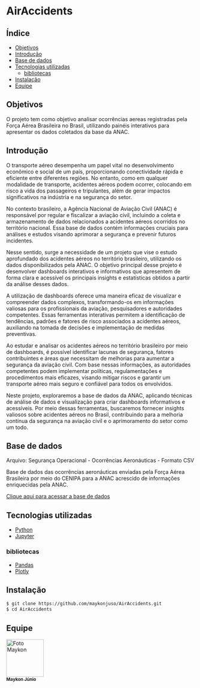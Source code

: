 <h1>AirAccidents</h1>

<h2>Índice</h2>

- [Objetivos](#objetivos)
- [Introdução](#introdução)
- [Base de dados](#base-de-dados)
- [Tecnologias utilizadas](#tecnologias-utilizadas)
  - [bibliotecas](#bibliotecas)
- [Instalação](#instalação)
- [Equipe](#equipe)

## Objetivos

O projeto tem como objetivo analisar ocorrências aereas registradas pela Força Aérea Brasileira no Brasil, utilizando painéis interativos para apresentar os dados coletados da base da ANAC.

## Introdução

O transporte aéreo desempenha um papel vital no desenvolvimento econômico e social de um país, proporcionando conectividade rápida e eficiente entre diferentes regiões. No entanto, como em qualquer modalidade de transporte, acidentes aéreos podem ocorrer, colocando em risco a vida dos passageiros e tripulantes, além de gerar impactos significativos na indústria e na segurança do setor.

No contexto brasileiro, a Agência Nacional de Aviação Civil (ANAC) é responsável por regular e fiscalizar a aviação civil, incluindo a coleta e armazenamento de dados relacionados a acidentes aéreos ocorridos no território nacional. Essa base de dados contém informações cruciais para análises e estudos visando aprimorar a segurança e prevenir futuros incidentes.

Nesse sentido, surge a necessidade de um projeto que vise o estudo aprofundado dos acidentes aéreos no território brasileiro, utilizando os dados disponibilizados pela ANAC. O objetivo principal desse projeto é desenvolver dashboards interativos e informativos que apresentem de forma clara e acessível os principais insights e estatísticas obtidos a partir da análise desses dados.

A utilização de dashboards oferece uma maneira eficaz de visualizar e compreender dados complexos, transformando-os em informações valiosas para os profissionais da aviação, pesquisadores e autoridades competentes. Essas ferramentas interativas permitem a identificação de tendências, padrões e fatores de risco associados a acidentes aéreos, auxiliando na tomada de decisões e implementação de medidas preventivas.

Ao estudar e analisar os acidentes aéreos no território brasileiro por meio de dashboards, é possível identificar lacunas de segurança, fatores contribuintes e áreas que necessitam de melhorias para aumentar a segurança da aviação civil. Com base nessas informações, as autoridades competentes podem implementar políticas, regulamentações e procedimentos mais eficazes, visando mitigar riscos e garantir um transporte aéreo mais seguro e confiável para todos os envolvidos.

Neste projeto, exploraremos a base de dados da ANAC, aplicando técnicas de análise de dados e visualização para criar dashboards informativos e acessíveis. Por meio dessas ferramentas, buscaremos fornecer insights valiosos sobre acidentes aéreos no Brasil, contribuindo para a melhoria contínua da segurança na aviação civil e o aprimoramento do setor como um todo.

## Base de dados

Arquivo: Segurança Operacional - Ocorrências Aeronáuticas - Formato CSV

Base de dados das ocorrências aeronáuticas enviadas pela Força Aérea Brasileira por meio do CENIPA para a ANAC acrescido de informações enriquecidas pela ANAC.

[Clique aqui para acessar a base de dados](https://dados.gov.br/dados/conjuntos-dados/ocorrncias-aeronuticas)

## Tecnologias utilizadas

- [Python](https://www.python.org/)
- [Jupyter](https://jupyter.org/)

### bibliotecas

- [Pandas](https://pandas.pydata.org/)
- [Plotly](https://plotly.com/dash/)

## Instalação

```bash
$ git clone https://github.com/maykonjuso/AirAccidents.git
$ cd AirAccidents
```

## Equipe

<a href="#">
    <img src="https://avatars.githubusercontent.com/u/89596623?v=4" width="100px;" alt="Foto Maykon"/><br>
    <sub>
        <b>Maykon Júnio</b>
    </sub>
</a>
